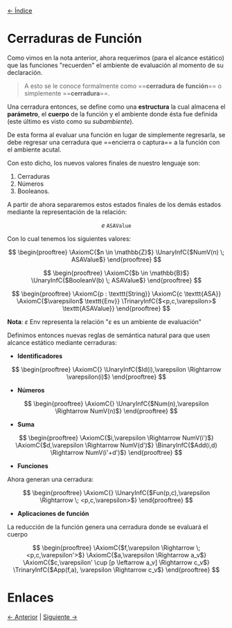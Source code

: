[<- Índice](../LenguajesProgramacion.md)
# Cerraduras de Función

Como vimos en la nota anterior, ahora requerimos (para el alcance estático) que las funciones "recuerden" el ambiente de evaluación al momento de su declaración.

> A esto se le conoce formalmente como ==**cerradura de función**== o simplemente ==**cerradura**==.

Una cerradura entonces, se define como una **estructura** la cual almacena el **parámetro**, el **cuerpo** de la función y el ambiente donde ésta fue definida (este último es visto como su *subambiente*).

De esta forma al evaluar una función en lugar de simplemente regresarla, se debe regresar una cerradura que ==encierra o captura== a la función con el ambiente acutal.

Con esto dicho, los nuevos valores finales de nuestro lenguaje son:

1. Cerraduras
2. Números
3. Booleanos.

A partir de ahora separaremos estos estados finales de los demás estados mediante la representación de la relación:

$$
e \; \texttt{ASAValue}
$$

Con lo cual tenemos los siguientes valores:

$$
\begin{prooftree}
\AxiomC{$n \in \mathbb{Z}$}
\UnaryInfC{$NumV(n) \; ASAValue$}
\end{prooftree}
$$

$$
\begin{prooftree}
\AxiomC{$b \in \mathbb{B}$}
\UnaryInfC{$BooleanV(b) \; ASAValue$}
\end{prooftree}
$$

$$
\begin{prooftree}
\AxiomC{p : \texttt{String}}
\AxiomC{c \texttt{ASA}}
\AxiomC{$\varepsilon$ \texttt{Env}}
\TrinaryInfC{$<p,c,\varepsilon>$ \texttt{ASAValue}}
\end{prooftree}
$$

**Nota**: $\varepsilon$ Env representa la relación "$\varepsilon$ es un ambiente de evaluación"

Definimos entonces nuevas reglas de semántica natural para que usen alcance estático mediante cerraduras:

- **Identificadores**

$$
\begin{prooftree}
\AxiomC{}
\UnaryInfC{$Id(i),\varepsilon \Rightarrow \varepsilon(i)$}
\end{prooftree}
$$

- **Números**

$$
\begin{prooftree}
\AxiomC{}
\UnaryInfC{$Num(n),\varepsilon \Rightarrow NumV(n)$}
\end{prooftree}
$$

- **Suma**

$$
\begin{prooftree}
\AxiomC{$i,\varepsilon \Rightarrow NumV(i')$}
\AxiomC{$d,\varepsilon \Rightarrow NumV(d')$}
\BinaryInfC{$Add(i,d) \Rightarrow NumV(i'+d')$}
\end{prooftree}
$$

- **Funciones**

Ahora generan una cerradura:

$$
\begin{prooftree}
\AxiomC{}
\UnaryInfC{$Fun(p,c),\varepsilon \Rightarrow \; <p,c,\varepsilon>$}
\end{prooftree}
$$

- **Aplicaciones de función**

La reducción de la función genera una cerradura donde se evaluará el cuerpo

$$
\begin{prooftree}
\AxiomC{$f,\varepsilon \Rightarrow \; <p,c,\varepsilon'>$}
\AxiomC{$a,\varepsilon \Rightarrow a_v$}
\AxiomC{$c,\varepsilon' \cup [p \leftarrow a_v] \Rightarrow c_v$}
\TrinaryInfC{$App(f,a), \varepsilon \Rightarrow c_v$}
\end{prooftree}
$$

# Enlaces

[<- Anterior](LPNota16.md) | [Siguiente ->](LPNota18.md)